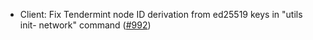 - Client: Fix Tendermint node ID derivation from ed25519 keys in "utils init-
  network" command ([#992](https://github.com/anoma/anoma/issues/992))